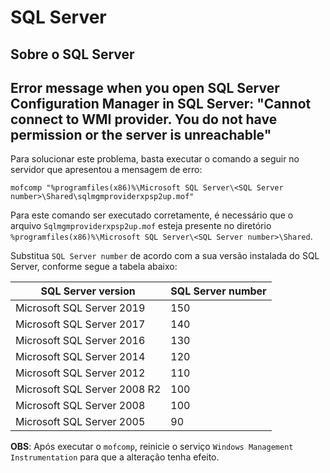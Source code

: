 # SQL Server

## Sobre o SQL Server

## Error message when you open SQL Server Configuration Manager in SQL Server: "Cannot connect to WMI provider. You do not have permission or the server is unreachable"

Para solucionar este problema, basta executar o comando a seguir no servidor que apresentou a mensagem de erro:

```mofcomp "%programfiles(x86)%\Microsoft SQL Server\<SQL Server number>\Shared\sqlmgmproviderxpsp2up.mof"```

Para este comando ser executado corretamente, é necessário que o arquivo ```Sqlmgmproviderxpsp2up.mof``` esteja presente no diretório ```%programfiles(x86)%\Microsoft SQL Server\<SQL Server number>\Shared```.

Substitua ```SQL Server number``` de acordo com a sua versão instalada do SQL Server, conforme segue a tabela abaixo:

SQL Server version            | SQL Server number
------------------------------|------------------
Microsoft SQL Server 2019     | 150
Microsoft SQL Server 2017     | 140
Microsoft SQL Server 2016     | 130
Microsoft SQL Server 2014     | 120
Microsoft SQL Server 2012     | 110
Microsoft SQL Server 2008 R2  | 100
Microsoft SQL Server 2008     | 100
Microsoft SQL Server 2005     | 90

**OBS**: Após executar o ```mofcomp```, reinicie o serviço ```Windows Management Instrumentation``` para que a alteração tenha efeito.
